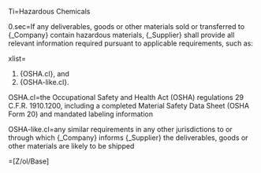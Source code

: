 Ti=Hazardous Chemicals

0.sec=If any deliverables, goods or other materials sold or transferred to {_Company} contain hazardous materials, {_Supplier} shall provide all relevant information required pursuant to applicable requirements, such as:

xlist=<ol><li>{OSHA.cl}, and</li><li>{OSHA-like.cl}.</li></ol>

OSHA.cl=the Occupational Safety and Health Act (OSHA) regulations 29 C.F.R. 1910.1200, including a completed Material Safety Data Sheet (OSHA Form 20) and mandated labeling information

OSHA-like.cl=any similar requirements in any other jurisdictions to or through which {_Company} informs {_Supplier} the deliverables, goods or other materials are likely to be shipped

=[Z/ol/Base]